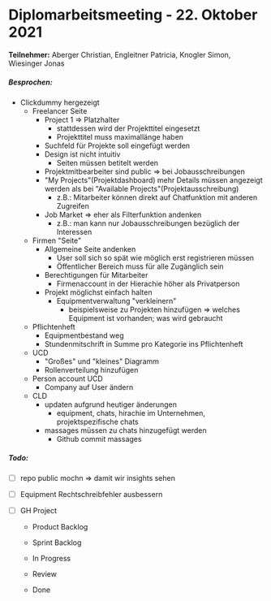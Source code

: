 # Diplomarbeitsmeeting - 22. Oktober 2021

**Teilnehmer:** Aberger Christian, Engleitner Patricia, Knogler Simon, Wiesinger Jonas

##### Besprochen:

- Clickdummy hergezeigt
  - Freelancer Seite
    - Project 1 => Platzhalter
      - stattdessen wird der Projekttitel eingesetzt
      - Projekttitel muss maximallänge haben
    - Suchfeld für Projekte soll eingefügt werden
    - Design ist nicht intuitiv
      - Seiten müssen betitelt werden
    - Projektmitbearbeiter sind public => bei Jobausschreibungen
    - "My Projects"(Projektdashboard) mehr Details müssen angezeigt werden als bei "Available Projects"(Projektausschreibung)
      - z.B.: Mitarbeiter können direkt auf Chatfunktion mit anderen Zugreifen
    - Job Market => eher als Filterfunktion andenken
      - z.B.: man kann nur Jobausschreibungen bezüglich der Interessen
  - Firmen "Seite"
    - Allgemeine Seite andenken
      - User soll sich so spät wie möglich erst registrieren müssen
      - Öffentlicher Bereich muss für alle Zugänglich sein
    - Berechtigungen für Mitarbeiter
      - Firmenaccount in der Hierachie höher als Privatperson
    - Projekt möglichst einfach halten
      - Equipmentverwaltung "verkleinern"
        - beispielsweise zu Projekten hinzufügen 
          => welches Equipment ist vorhanden; was wird gebraucht
  - Pflichtenheft
    - Equipmentbestand weg
    - Stundenmitschrift in Summe pro Kategorie ins Pflichtenheft
  - UCD
    - "Großes" und "kleines" Diagramm
    - Rollenverteilung hinzufügen
  - Person account UCD
    - Company auf User ändern
  - CLD
    - updaten aufgrund heutiger änderungen
      - equipment, chats, hirachie im Unternehmen, projektspezifische chats
    - massages müssen zu chats hinzugefügt werden
      - Github commit massages

##### Todo:

- [ ] repo public mochn => damit wir insights sehen

- [ ] Equipment Rechtschreibfehler ausbessern

- [ ] GH Project 
  - Product Backlog

  - Sprint Backlog

  - In Progress

  - Review

  - Done

  